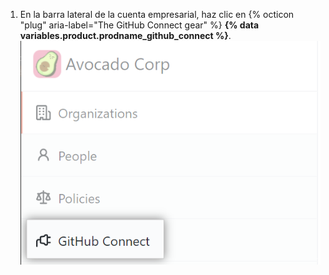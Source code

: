 1. En la barra lateral de la cuenta empresarial, haz clic en {% octicon "plug" aria-label="The GitHub Connect gear" %} **{% data variables.product.prodname_github_connect %}**. ![GitHub Connect tab in the enterprise account sidebar](/assets/images/help//business-accounts/enterprise-account-github-connect-tab.png)
